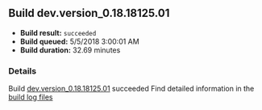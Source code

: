 ## Build dev.version_0.18.18125.01
- **Build result:** `succeeded`
- **Build queued:** 5/5/2018 3:00:01 AM
- **Build duration:** 32.69 minutes
### Details
Build [dev.version_0.18.18125.01](https://winappstudio.visualstudio.com/web/build.aspx?pcguid=a4ef43be-68ce-4195-a619-079b4d9834c2&builduri=vstfs%3a%2f%2f%2fBuild%2fBuild%2f25638) succeeded
Find detailed information in the [build log files](https://uwpctdiags.blob.core.windows.net/buildlogs/dev.version_0.18.18125.01_logs.zip)
